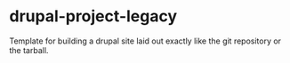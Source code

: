 # drupal-project-legacy
Template for building a drupal site laid out exactly like the git repository or the tarball.
